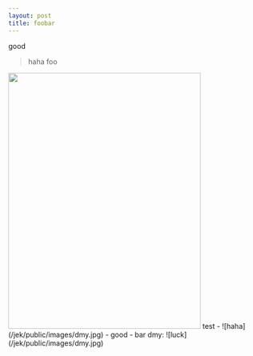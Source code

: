 ```yaml
---
layout: post
title: foobar
---
```


good
> haha
foo
<img src="/jek/public/images/dmy.jpg" width="384" height="512">
test
- ![haha](/jek/public/images/dmy.jpg)
    - good
    - bar
    dmy:
    ![luck](/jek/public/images/dmy.jpg)
